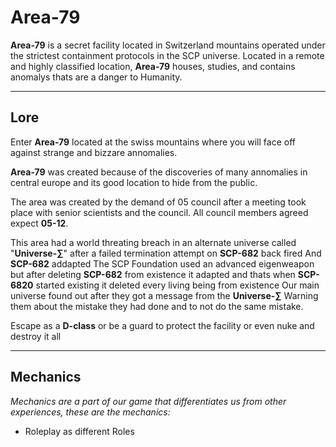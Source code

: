 # Area-79 
**Area-79** is a secret facility located in Switzerland mountains operated under the strictest containment protocols in the SCP universe. Located in a remote and highly classified location, **Area-79** houses, studies, and contains anomalys thats are a danger to Humanity.

---

## Lore 
Enter **Area-79** located at the swiss mountains where you will face off against strange and bizzare annomalies.
 
**Area-79** was created because of the discoveries of many annomalies in central europe and its good location to hide from the public.

The area was created by the demand of 05 council after a meeting took place with senior scientists and the council.
All council members agreed expect 
**05-12**.

This area had a world threating breach in an alternate universe called
"**Universe-∑**" after a failed termination attempt on **SCP-682** back fired
And **SCP-682** addapted
The SCP Foundation used an advanced eigenweapon but after deleting **SCP-682** from existence it adapted and thats when **SCP-6820** started existing it deleted every living being from existence
Our main universe found out after they got a message from the **Universe-∑**
Warning them about the mistake they had done and to not do the same mistake.

Escape as a **D-class** or be a guard to protect the facility or even nuke and destroy it all

---

## Mechanics
 *Mechanics are a part of our game that differentiates us from other experiences, these are the mechanics:*
 - Roleplay as different Roles
 
